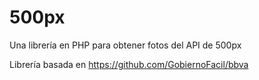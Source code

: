 500px
=====

Una librería en PHP para obtener fotos del API de 500px

Librería basada en https://github.com/GobiernoFacil/bbva 
